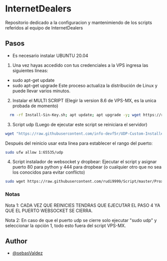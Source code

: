 
# InternetDealers

Repositorio dedicado a la configuracion y mantenimiendo de los scripts referidos al equipo de InternetDealers

## Pasos

- Es necesario instalar UBUNTU 20.04

 1) Una vez hayas accedido con tus credenciales a la VPS ingresa    las siguientes líneas:
-  sudo apt-get update
- sudo apt-get upgrade
Este proceso actualiza la distribución de Linux y puede llevar varios minutos.

2) Instalar el MULTI SCRIPT (Elegir la version 8.6 de VPS-MX, es la unica probada de momento)

```bash
  rm -rf Install-Sin-Key.sh; apt update; apt upgrade -y; wget https://raw.githubusercontent.com/NetVPS/VPS-MX_Oficial/master/Instalador/Install-Sin-Key.sh; chmod 777 Install-Sin-Key.sh; ./Install-Sin-Key.sh --start
```
3) Script udp (Luego de ejecutar este script se reiniciara el servidor)
```bash
wget "https://raw.githubusercontent.com/info-devf5r/UDP-Custom-Installer-Manager/main/install.sh" -O install.sh && chmod +x install.sh && ./install.sh
```

Después del reinicio usar esta linea para establecer el rango del puerto:
```bash
sudo ufw allow 1:65535/udp
```

4) Script instalador de websocket y dropbear:
Ejecutar el script y asignar puerto 80 para python y 444 para dropbear (o cualquier otro que no sea los conocidos para evitar conflicto)
```bash
sudo wget https://raw.githubusercontent.com/rudi9999/Script/master/Proxy.sh; chmod +x Proxy.sh* && ./Proxy.sh
```




### Notas


Nota 1: CADA VEZ QUE REINICIES TENDRAS QUE EJECUTAR EL PASO 4 YA QUE EL PUERTO WEBSOCKET SE CIERRA.

Nota 2: En caso de que el puerto udp se cierre solo ejecutar "sudo udp" y seleccionar la opción 1, todo esto fuera del script VPS-MX.
## Author

- [@sebasValdez](https://sebasvaldez.github.io/sebasvaldez.io/)

